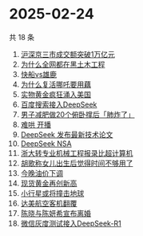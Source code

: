 # 2025-02-24

共 18 条

<!-- BEGIN -->
<!-- 最后更新时间 Mon Feb 24 2025 17:11:48 GMT+0800 (China Standard Time) -->

1. [沪深京三市成交额突破1万亿元](https://www.zhihu.com/search?q=%E6%B2%AA%E6%B7%B1%E4%BA%AC%E4%B8%89%E5%B8%82%E6%88%90%E4%BA%A4%E9%A2%9D%E7%AA%81%E7%A0%B41%E4%B8%87%E4%BA%BF%E5%85%83)
1. [为什么全网都在黑土木工程](https://www.zhihu.com/search?q=%E4%B8%BA%E4%BB%80%E4%B9%88%E5%85%A8%E7%BD%91%E9%83%BD%E5%9C%A8%E9%BB%91%E5%9C%9F%E6%9C%A8%E5%B7%A5%E7%A8%8B)
1. [快船vs雄鹿](https://www.zhihu.com/search?q=%E5%BF%AB%E8%88%B9vs%E9%9B%84%E9%B9%BF)
1. [为什么复活哪吒要用藕](https://www.zhihu.com/search?q=%E4%B8%BA%E4%BB%80%E4%B9%88%E5%A4%8D%E6%B4%BB%E5%93%AA%E5%90%92%E8%A6%81%E7%94%A8%E8%97%95)
1. [实物黄金疯狂涌入美国](https://www.zhihu.com/search?q=%E5%AE%9E%E7%89%A9%E9%BB%84%E9%87%91%E7%96%AF%E7%8B%82%E6%B6%8C%E5%85%A5%E7%BE%8E%E5%9B%BD)
1. [百度搜索接入DeepSeek](https://www.zhihu.com/search?q=%E7%99%BE%E5%BA%A6%E6%90%9C%E7%B4%A2%E6%8E%A5%E5%85%A5DeepSeek)
1. [男子减肥做20个俯卧撑后「肺炸了」](https://www.zhihu.com/search?q=%E7%94%B7%E5%AD%90%E5%87%8F%E8%82%A5%E5%81%9A20%E4%B8%AA%E4%BF%AF%E5%8D%A7%E6%92%91%E5%90%8E%E3%80%8C%E8%82%BA%E7%82%B8%E4%BA%86%E3%80%8D)
1. [难哄 开播](https://www.zhihu.com/search?q=%E9%9A%BE%E5%93%84%20%E5%BC%80%E6%92%AD)
1. [DeepSeek 发布最新技术论文](https://www.zhihu.com/search?q=DeepSeek%20%E5%8F%91%E5%B8%83%E6%9C%80%E6%96%B0%E6%8A%80%E6%9C%AF%E8%AE%BA%E6%96%87)
1. [DeepSeek NSA](https://www.zhihu.com/search?q=DeepSeek%20NSA)
1. [浙大转专业机械工程报录比超计算机](https://www.zhihu.com/search?q=%E6%B5%99%E5%A4%A7%E8%BD%AC%E4%B8%93%E4%B8%9A%E6%9C%BA%E6%A2%B0%E5%B7%A5%E7%A8%8B%E6%8A%A5%E5%BD%95%E6%AF%94%E8%B6%85%E8%AE%A1%E7%AE%97%E6%9C%BA)
1. [胡歌称女儿出生后觉得时间不够用了](https://www.zhihu.com/search?q=%E8%83%A1%E6%AD%8C%E7%A7%B0%E5%A5%B3%E5%84%BF%E5%87%BA%E7%94%9F%E5%90%8E%E8%A7%89%E5%BE%97%E6%97%B6%E9%97%B4%E4%B8%8D%E5%A4%9F%E7%94%A8%E4%BA%86)
1. [今晚油价下调](https://www.zhihu.com/search?q=%E4%BB%8A%E6%99%9A%E6%B2%B9%E4%BB%B7%E4%B8%8B%E8%B0%83)
1. [现货黄金再创新高](https://www.zhihu.com/search?q=%E7%8E%B0%E8%B4%A7%E9%BB%84%E9%87%91%E5%86%8D%E5%88%9B%E6%96%B0%E9%AB%98)
1. [小行星或将撞击地球](https://www.zhihu.com/search?q=%E5%B0%8F%E8%A1%8C%E6%98%9F%E6%88%96%E5%B0%86%E6%92%9E%E5%87%BB%E5%9C%B0%E7%90%83)
1. [达美航空客机翻覆](https://www.zhihu.com/search?q=%E8%BE%BE%E7%BE%8E%E8%88%AA%E7%A9%BA%E5%AE%A2%E6%9C%BA%E7%BF%BB%E8%A6%86)
1. [陈晓与陈妍希宣布离婚](https://www.zhihu.com/search?q=%E9%99%88%E6%99%93%E4%B8%8E%E9%99%88%E5%A6%8D%E5%B8%8C%E5%AE%A3%E5%B8%83%E7%A6%BB%E5%A9%9A)
1. [微信灰度测试接入DeepSeek-R1](https://www.zhihu.com/search?q=%E5%BE%AE%E4%BF%A1%E7%81%B0%E5%BA%A6%E6%B5%8B%E8%AF%95%E6%8E%A5%E5%85%A5DeepSeek-R1)

<!-- END -->
